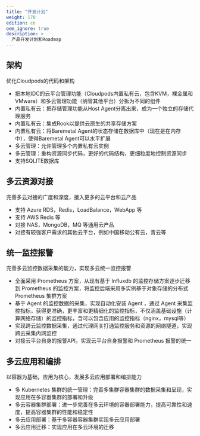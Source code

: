 ```yaml
---
title: "开发计划"
weight: 170
edition: ce
oem_ignore: true
description: >
  产品开发计划和Roadmap
---
```


## 架构

优化Cloudpods的代码和架构

- 把本地IDC的云平台管理功能（Cloudpods内置私有云，包含KVM，裸金属和VMware）和多云管理功能（纳管其他平台）分拆为不同的组件
- 内置私有云：把存储管理功能从Host Agent分离出来，成为一个独立的存储代理服务
- 内置私有云：集成Rook以提供云原生的共享存储方案
- 内置私有云：将Baremetal Agent的状态存储在数据库中（现在是在内存中），使得Baremetal Agent可以水平扩展
- 多云管理：允许管理多个内置私有云实例
- 多云管理：重构资源同步代码，更好的代码结构，更细粒度地控制资源同步
- 支持SQLITE数据库

## 多云资源对接

完善多云对接的广度和深度，接入更多的云平台和云产品

- 支持 Azure RDS，Redis，LoadBalance，WebApp 等
- 支持 AWS Redis 等
- 对接 NAS，MongoDB，MQ 等通用云产品
- 对接有较强客户需求的其他云平台，例如中国移动公有云，青云等

## 统一监控报警

完善多云监控数据采集的能力，实现多云统一监控报警

- 全面采用 Prometheus 方案，从现有基于 Influxdb 的监控存储方案逐步迁移到 Prometheus 的监控方案，将监控后端采用多实例基于对象存储的分布式 Prometheus 集群方案
- 基于 Agent 的监控数据的采集，实现自动化安装 Agent ，通过 Agent 采集监控指标，获得更准确，更丰富和更精细化的监控指标，不仅涵盖基础设施（计算网络存储）的监控指标，含可以包含应用的监控指标（nginx，mysql等）
- 实现跨云监控数据采集，通过代理网关打通监控服务和资源的网络隧道，实现跨云采集内网监控
- 对接云平台自身的报警API，实现云平台自身报警和 Prometheus 报警的统一

## 多云应用和编排

以容器为基础，应用为核心，发展多云应用部署和编排能力

- 多 Kubernetes 集群的统一管理：完善多集群容器集群的数据采集和呈现，实现应用在多容器集群的部署和升级
- 多云容器集群部署：进一步完善在多云环境的容器部署能力，提高可靠性和速度，提高容器集群的性能和稳定性
- 多云应用部署：基于多容器容器集群实现多云应用部署
- 多云应用迁移：实现应用在多云环境的迁移

